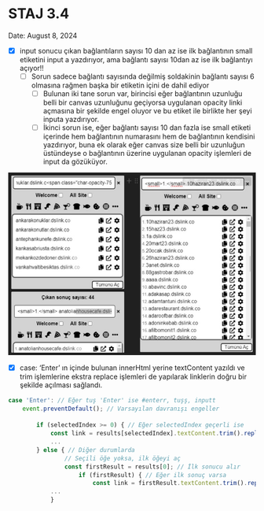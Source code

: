 # STAJ 3.4

Date: August 8, 2024

- [x]  input sonucu çıkan bağlantıların sayısı 10 dan az ise ilk bağlantının small etiketini input a yazdırıyor, ama bağlantı sayısı 10dan az ise ilk bağlantıyı açıyor!!
    - [ ]  Sorun sadece bağlantı sayısında değilmiş soldakinin bağlantı sayısı 6 olmasına rağmen başka bir etiketin içini de dahil ediyor
        - [ ]  Bulunan iki tane sorun var, birincisi eğer bağlantının uzunluğu belli bir canvas uzunluğunu geçiyorsa uygulanan opacity linki açmasına bir şekilde engel oluyor ve bu etiket ile birlikte her şeyi inputa yazdırıyor.
        - [ ]  İkinci sorun ise, eğer bağlantı sayısı 10 dan fazla ise small etiketi içerinde hem bağlantının numarasını hem de bağlantının kendisini yazdırıyor, buna ek olarak eğer canvas size belli bir uzunluğun üstündeyse o bağlantının üzerine uygulanan opacity işlemleri de input da gözüküyor.

![Untitled](https://raw.githubusercontent.com/Developrimbor/Software-Intership/main/images/listBug.jpg)

- [x]  case: ‘Enter’ ın içinde bulunan innerHtml yerine textContent yazıldı ve trim işlemlerine ekstra replace işlemleri de yapılarak linklerin doğru bir şekilde açılması sağlandı.

```jsx
case 'Enter': // Eğer tuş 'Enter' ise #enterr, tuşş, inputt
	event.preventDefault(); // Varsayılan davranışı engeller

		if (selectedIndex >= 0) { // Eğer selectedIndex geçerli ise
			const link = results[selectedIndex].textContent.trim().replace(/^\d+\.\s*/, ''); // Seçili sonucun içeriğini alır
			...
		} else { // Diğer durumlarda
				// Seçili öğe yoksa, ilk öğeyi aç
				const firstResult = results[0]; // İlk sonucu alır
					if (firstResult) { // Eğer ilk sonuç varsa
						const link = firstResult.textContent.trim().replace(/^\d+\.\s*/, ''); // İlk sonucun içeriğini alır	
			...
			}
```